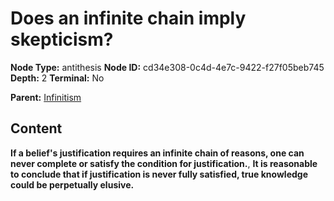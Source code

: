 # Does an infinite chain imply skepticism?

**Node Type:** antithesis
**Node ID:** cd34e308-0c4d-4e7c-9422-f27f05beb745
**Depth:** 2
**Terminal:** No

**Parent:** [Infinitism](infinitism.md)

## Content

**If a belief's justification requires an infinite chain of reasons, one can never complete or satisfy the condition for justification.**, **It is reasonable to conclude that if justification is never fully satisfied, true knowledge could be perpetually elusive.**

